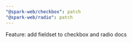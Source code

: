 ```yaml
---
"@spark-web/checkbox": patch
"@spark-web/radio": patch
---
```


Feature: add fieldset to checkbox and radio docs
